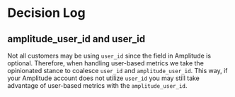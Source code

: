 # Decision Log
## amplitude_user_id and user_id
Not all customers may be using `user_id` since the field in Amplitude is optional. Therefore, when handling user-based metrics we take the opinionated stance to coalesce `user_id` and `amplitude_user_id`. This way, if your Amplitude account does not utilize `user_id` you may still take advantage of user-based metrics with the `amplitude_user_id`.